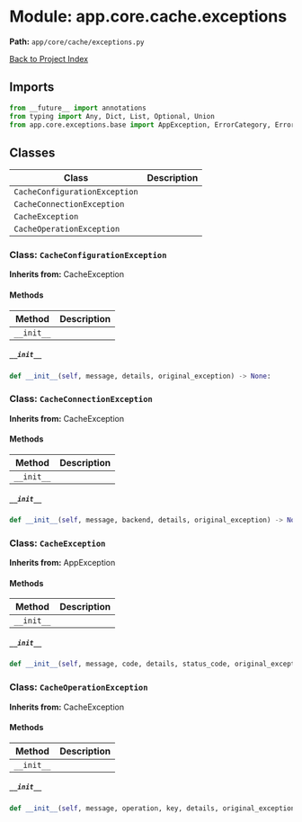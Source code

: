 # Module: app.core.cache.exceptions

**Path:** `app/core/cache/exceptions.py`

[Back to Project Index](../../../../index.md)

## Imports
```python
from __future__ import annotations
from typing import Any, Dict, List, Optional, Union
from app.core.exceptions.base import AppException, ErrorCategory, ErrorCode, ErrorSeverity
```

## Classes

| Class | Description |
| --- | --- |
| `CacheConfigurationException` |  |
| `CacheConnectionException` |  |
| `CacheException` |  |
| `CacheOperationException` |  |

### Class: `CacheConfigurationException`
**Inherits from:** CacheException

#### Methods

| Method | Description |
| --- | --- |
| `__init__` |  |

##### `__init__`
```python
def __init__(self, message, details, original_exception) -> None:
```

### Class: `CacheConnectionException`
**Inherits from:** CacheException

#### Methods

| Method | Description |
| --- | --- |
| `__init__` |  |

##### `__init__`
```python
def __init__(self, message, backend, details, original_exception) -> None:
```

### Class: `CacheException`
**Inherits from:** AppException

#### Methods

| Method | Description |
| --- | --- |
| `__init__` |  |

##### `__init__`
```python
def __init__(self, message, code, details, status_code, original_exception) -> None:
```

### Class: `CacheOperationException`
**Inherits from:** CacheException

#### Methods

| Method | Description |
| --- | --- |
| `__init__` |  |

##### `__init__`
```python
def __init__(self, message, operation, key, details, original_exception) -> None:
```
